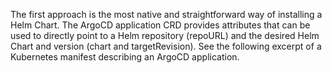 The first approach is the most native and straightforward way of installing a Helm Chart. The ArgoCD application CRD provides attributes that can be used to directly point to a Helm repository (repoURL) and the desired Helm Chart and version (chart and targetRevision). See the following excerpt of a Kubernetes manifest describing an ArgoCD application.
